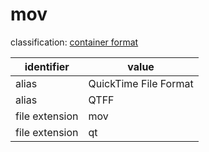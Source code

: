 # mov
classification: [container format](container.md)

| identifier     | value
| -------------- | -----
| alias          | QuickTime File Format
| alias          | QTFF
| file extension | mov
| file extension | qt